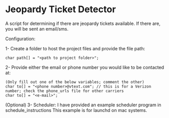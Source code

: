 # Jeopardy Ticket Detector

A script for determining if there are jeopardy tickets available. If there are, you will be sent an email/sms.

Configuration:

1- Create a folder to host the project files and provide the file path:
      
    char path[] = "<path to project folder>";

2- Provide either the email or phone number you would like to be contacted at: 
  
    (Only fill out one of the below variables; comment the other) 
    char to[] = "<phone number>@vtext.com"; // this is for a Verizon number; check the phone_urls file for other carriers
    char to[] = "<e-mail>";

(Optional) 3- Scheduler: I have provided an example scheduler program in schedule_instructions
      This example is for launchd on mac systems. 
